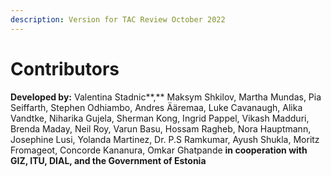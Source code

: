 ```yaml
---
description: Version for TAC Review October 2022
---
```


# Contributors

**Developed by:** Valentina Stadnic**,** Maksym Shkilov, Martha Mundas, Pia Seiffarth, Stephen Odhiambo, Andres Ääremaa, Luke Cavanaugh, Alika Vandtke, Niharika Gujela, Sherman Kong, Ingrid Pappel, Vikash Madduri, Brenda Maday, Neil Roy, Varun Basu, Hossam Ragheb, Nora Hauptmann, Josephine Lusi, Yolanda Martinez, Dr. P.S Ramkumar, Ayush Shukla, Moritz Fromageot, Concorde Kananura, Omkar Ghatpande **in cooperation with GIZ, ITU, DIAL, and the Government of Estonia**
